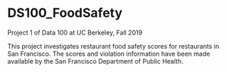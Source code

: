 # DS100_FoodSafety

Project 1 of Data 100 at UC Berkeley, Fall 2019

This project investigates restaurant food safety scores for restaurants in San Francisco. The scores and violation information have been made available by the San Francisco Department of Public Health. 
